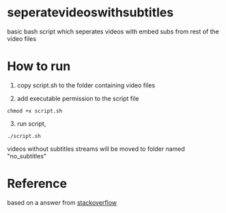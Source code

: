 # seperatevideoswithsubtitles
basic bash script which seperates videos with embed subs from rest of the video files

# How to run

1. copy script.sh to the folder containing video files

2. add executable permission to the script file
```
chmod +x script.sh
```
 
3. run script,
```
./script.sh
```
 
videos without subtitles streams will be moved to folder named "no_subtitles"

# Reference

based on a answer from [stackoverflow](https://stackoverflow.com/questions/43005432/check-if-a-video-file-has-subtitles)

